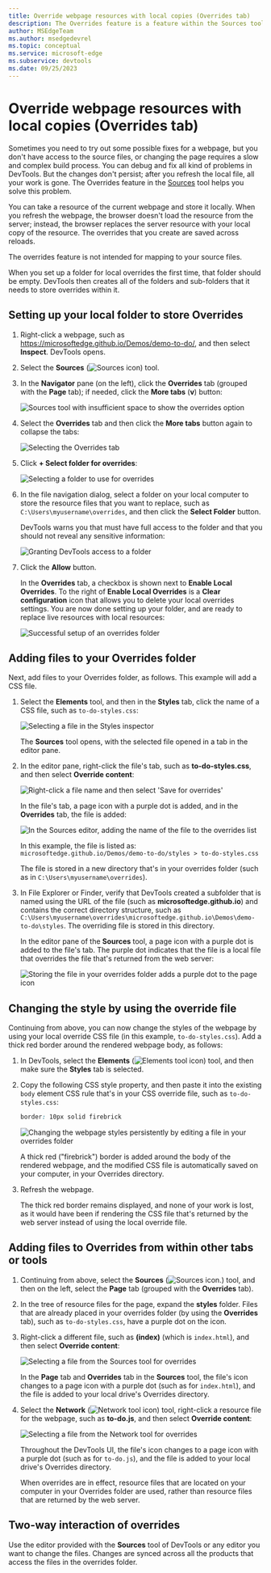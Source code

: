 ```yaml
---
title: Override webpage resources with local copies (Overrides tab)
description: The Overrides feature is a feature within the Sources tool of Microsoft Edge DevTools that allows you to copy webpage resources to your hard drive.  When you refresh the webpage, DevTools doesn't load the resource, but replaces it with your local copy instead.
author: MSEdgeTeam
ms.author: msedgedevrel
ms.topic: conceptual
ms.service: microsoft-edge
ms.subservice: devtools
ms.date: 09/25/2023
---
```

# Override webpage resources with local copies (Overrides tab)
<!-- equiv https://developer.chrome.com/docs/devtools/overrides -->

Sometimes you need to try out some possible fixes for a webpage, but you don't have access to the source files, or changing the page requires a slow and complex build process.  You can debug and fix all kind of problems in DevTools.  But the changes don't persist; after you refresh the local file, all your work is gone.  The Overrides feature in the [Sources](../sources/index.md) tool helps you solve this problem.

You can take a resource of the current webpage and store it locally.  When you refresh the webpage, the browser doesn't load the resource from the server; instead, the browser replaces the server resource with your local copy of the resource.  The overrides that you create are saved across reloads.

The overrides feature is not intended for mapping to your source files.

When you set up a folder for local overrides the first time, that folder should be empty.  DevTools then creates all of the folders and sub-folders that it needs to store overrides within it.


<!-- ====================================================================== -->
<!-- ## Override HTTP response headers -->
<!-- todo: add section equiv to https://developer.chrome.com/docs/devtools/overrides#override-headers -->


<!-- ====================================================================== -->
## Setting up your local folder to store Overrides

1. Right-click a webpage, such as https://microsoftedge.github.io/Demos/demo-to-do/, and then select **Inspect**.  DevTools opens.

1. Select the **Sources** (![Sources icon](./overrides-images/sources-tool-icon.png)) tool.

1. In the **Navigator** pane (on the left), click the **Overrides** tab (grouped with the **Page** tab); if needed, click the **More tabs** (**v**) button:

   ![Sources tool with insufficient space to show the overrides option](./overrides-images/javascript-overrides-overflow-menu.png)

1. Select the **Overrides** tab and then click the **More tabs** button again to collapse the tabs:

   ![Selecting the Overrides tab](./overrides-images/javascript-overrides-menu.png)

1. Click **+ Select folder for overrides**:

   ![Selecting a folder to use for overrides](./overrides-images/javascript-overrides-select-folder.png)

1. In the file navigation dialog, select a folder on your local computer to store the resource files that you want to replace, such as `C:\Users\myusername\overrides`, and then click the **Select Folder** button.

   DevTools warns you that must have full access to the folder and that you should not reveal any sensitive information:

   ![Granting DevTools access to a folder](./overrides-images/javascript-overrides-give-access-to-folder.png)

1. Click the **Allow** button.

   In the **Overrides** tab, a checkbox is shown next to **Enable Local Overrides**.  To the right of **Enable Local Overrides** is a **Clear configuration** icon that allows you to delete your local overrides settings.  You are now done setting up your folder, and are ready to replace live resources with local resources:

   ![Successful setup of an overrides folder](./overrides-images/javascript-overrides-folder-setup-complete.png)


<!-- ====================================================================== -->
## Adding files to your Overrides folder

Next, add files to your Overrides folder, as follows.  This example will add a CSS file.

1. Select the **Elements** tool, and then in the **Styles** tab, click the name of a CSS file, such as `to-do-styles.css`:

   ![Selecting a file in the Styles inspector](./overrides-images/javascript-overrides-select-css-file.png)

   The **Sources** tool opens, with the selected file opened in a tab in the editor pane.

1. In the editor pane, right-click the file's tab, such as **to-do-styles.css**, and then select **Override content**:

   ![Right-click a file name and then select 'Save for overrides'](./overrides-images/javascript-overrides-save-for-overrides.png)

   In the file's tab, a page icon with a purple dot is added, and in the **Overrides** tab, the file is added:

   ![In the Sources editor, adding the name of the file to the overrides list](./overrides-images/javascript-overrides-file-name.png)

   In this example, the file is listed as: `microsoftedge.github.io/Demos/demo-to-do/styles > to-do-styles.css`

   The file is stored in a new directory that's in your overrides folder (such as in `C:\Users\myusername\overrides`).
 
1. In File Explorer or Finder, verify that DevTools created a subfolder that is named using the URL of the file (such as **microsoftedge.github.io**) and contains the correct directory structure, such as `C:\Users\myusername\overrides\microsoftedge.github.io\Demos\demo-to-do\styles`.  The overriding file is stored in this directory.

   In the editor pane of the **Sources** tool, a page icon with a purple dot is added to the file's tab. The purple dot indicates that the file is a local file that overrides the file that's returned from the web server:

   ![Storing the file in your overrides folder adds a purple dot to the page icon](./overrides-images/javascript-overrides-file-stored.png)


<!-- ====================================================================== -->
## Changing the style by using the override file

Continuing from above, you can now change the styles of the webpage by using your local override CSS file (in this example, `to-do-styles.css`).  Add a thick red border around the rendered webpage body, as follows:

1. In DevTools, select the **Elements** (![Elements tool icon](./overrides-images/elements-tool-icon.png)) tool, and then make sure the **Styles** tab is selected.

1. Copy the following CSS style property, and then paste it into the existing `body` element CSS rule that's in your CSS override file, such as `to-do-styles.css`:

   ```css
   border: 10px solid firebrick
   ```

   ![Changing the webpage styles persistently by editing a file in your overrides folder](./overrides-images/javascript-overrides-changing-styles.png)

   A thick red ("firebrick") border is added around the body of the rendered webpage, and the modified CSS file is automatically saved on your computer, in your Overrides directory.

1. Refresh the webpage.

   The thick red border remains displayed, and none of your work is lost, as it would have been if rendering the CSS file that's returned by the web server instead of using the local override file.


<!-- ====================================================================== -->
## Adding files to Overrides from within other tabs or tools

1. Continuing from above, select the **Sources** (![Sources icon.](./overrides-images/sources-tool-icon.png)) tool, and then on the left, select the **Page** tab (grouped with the **Overrides** tab).

1. In the tree of resource files for the page, expand the **styles** folder.  Files that are already placed in your overrides folder (by using the **Overrides** tab), such as `to-do-styles.css`, have a purple dot on the icon.

1. Right-click a different file, such as **(index)** (which is `index.html`), and then select **Override content**:

   ![Selecting a file from the Sources tool for overrides](./overrides-images/javascript-overrides-safe-from-sources.png)

   In the **Page** tab and **Overrides** tab in the **Sources** tool, the file's icon changes to a page icon with a purple dot (such as for `index.html`), and the file is added to your local drive's Overrides directory.

1. Select the **Network** (![Network tool icon](./overrides-images/network-tool-icon.png)) tool, right-click a resource file for the webpage, such as **to-do.js**, and then select **Override content**:

   ![Selecting a file from the Network tool for overrides](./overrides-images/javascript-overrides-network.png)

   Throughout the DevTools UI, the file's icon changes to a page icon with a purple dot (such as for `to-do.js`), and the file is added to your local drive's Overrides directory.

   When overrides are in effect, resource files that are located on your computer in your Overrides folder are used, rather than resource files that are returned by the web server.
   <!--When overrides are in effect, on the **Network** tool, there's a yellow warning icon next to the file name.-->


<!-- ====================================================================== -->
## Two-way interaction of overrides

Use the editor provided with the **Sources** tool of DevTools or any editor you want to change the files.  Changes are synced across all the products that access the files in the overrides folder.


<!-- ====================================================================== -->
<!-- ## See also -->
